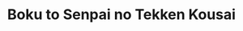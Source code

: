 --- 
title: "Boku to Senpai no Tekken Kousai"
publishdate: "2019-7-29T16:48:46+02:00"
src: "https://365manga.net/manga/boku-to-senpai-no-tekken-kousai"
image: "https://data.365manga.net/images/thumbnails/6799-boku-to-senpai-no-tekken-kousai.jpg"
description: "From Chinatown KM: Japan's biggest company, the Koigakubo's daughter, Reijou Himeko has 'violence-seeking' eyes. Aoyama Shuuji watches over her, employed by the Koigakubo as her bodyguard. They appear to be 'Senpai' and 'Shuu-chan' but perhaps... their relationship is not what it seems――"
---